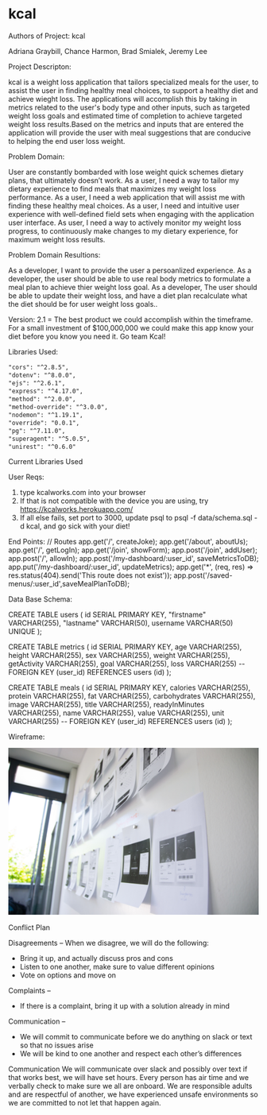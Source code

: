 # kcal

Authors of Project: kcal

Adriana Graybill, Chance Harmon, Brad Smialek, Jeremy Lee

Project Descripton: 

kcal is a weight loss application that tailors specialized meals for the user, to assist the user in finding healthy meal choices, to support a healthy diet and achieve wieght loss. The applications will accomplish this by taking in metrics related to the user's body type and other inputs, such as targeted weight loss goals and estimated time of completion to achieve targeted weight loss results.Based on the metrics and inputs that are entered the application will provide the user with meal suggestions that are conducive to helping the end user loss weight.

Problem Domain:

User are constantly bombarded with lose weight quick schemes dietary plans, that ultimately doesn’t work. 
As a user, I need a way to tailor my dietary experience to find meals that maximizes my weight loss performance. 
As a user, I need a web application that will assist me with finding these healthy meal choices. 
As a user, I need and intuitive user experience with well-defined field sets when engaging with the application user interface. 
As user, I need a way to actively monitor my weight loss progress, to continuously make changes to my dietary experience, for maximum weight loss results. 

Problem Domain Resultions: 

As a developer, I want to provide the user a persoanlized experience.
As a developer, the user should be able to use real body metrics to formulate a meal plan to achieve thier weight loss goal.
As a developer, The user should be able to update their weight loss, and have a diet plan recalculate what the diet should be for user weight loss goals..

Version: 2.1 = The best product we could accomplish within the timeframe. For a small investment of $100,000,000 we could make this app know your diet before you know you need it. Go team Kcal!


Libraries Used:
  
    "cors": "^2.8.5",
    "dotenv": "^8.0.0",
    "ejs": "^2.6.1",
    "express": "^4.17.0",
    "method": "^2.0.0",
    "method-override": "^3.0.0",
    "nodemon": "^1.19.1",
    "override": "0.0.1",
    "pg": "^7.11.0",
    "superagent": "^5.0.5",
    "unirest": "^0.6.0"

  Current Libraries Used



User Reqs:
 1) type <a>kcalworks.com</a> into your browser
 2) If that is not compatible with the device you are using, try <a>https://kcalworks.herokuapp.com/</a>
3) If all else fails, set port to 3000, update psql to psql -f data/schema.sql -d kcal, and go sick with your diet!

End Points:
  // Routes
app.get('/', createJoke);
app.get('/about', aboutUs);
app.get('/', getLogIn);
app.get('/join', showForm);
app.post('/join', addUser);
app.post('/', allowIn);
app.post('/my-dashboard/:user_id', saveMetricsToDB);
app.put('/my-dashboard/:user_id', updateMetrics);
app.get('*', (req, res) => res.status(404).send('This route does not exist'));
app.post('/saved-menus/:user_id',saveMealPlanToDB);

Data Base Schema:

CREATE TABLE users (
  id SERIAL PRIMARY KEY,
  "firstname" VARCHAR(255),
  "lastname" VARCHAR(50),
  username VARCHAR(50) UNIQUE
);


CREATE TABLE metrics (
  id SERIAL PRIMARY KEY,
  age VARCHAR(255),
  height VARCHAR(255),
  sex VARCHAR(255),
  weight VARCHAR(255),
  getActivity VARCHAR(255),
  goal VARCHAR(255),
  loss VARCHAR(255)
  -- FOREIGN KEY (user_id) REFERENCES users (id)
);

CREATE TABLE meals (
  id SERIAL PRIMARY KEY,
  calories VARCHAR(255),
  protein VARCHAR(255),
  fat VARCHAR(255),
  carbohydrates VARCHAR(255),
  image VARCHAR(255),
  title VARCHAR(255),
  readyInMinutes VARCHAR(255),
  name VARCHAR(255),
  value VARCHAR(255),
  unit VARCHAR(255)
  -- FOREIGN KEY (user_id) REFERENCES users (id)
);






Wireframe: 

<img src="/images/new-data-services-746313-unsplash.jpg">


Conflict Plan

Disagreements – When we disagree, we will do the following:
-    Bring it up, and actually discuss pros and cons
-    Listen to one another, make sure to value different opinions
-    Vote on options and move on

Complaints –
-    If there is a complaint, bring it up with a solution already in mind

Communication –
-    We will commit to communicate before we do anything on slack or text so that no issues arise
-    We will be kind to one another and respect each other’s differences

Communication
We will communicate over slack and possibly over text if that works best, we will have set hours.
Every person has air time and we verbally check to make sure we all are onboard.
We are responsible adults and are respectful of another, we have experienced unsafe environments so we are committed to not let that happen again.

